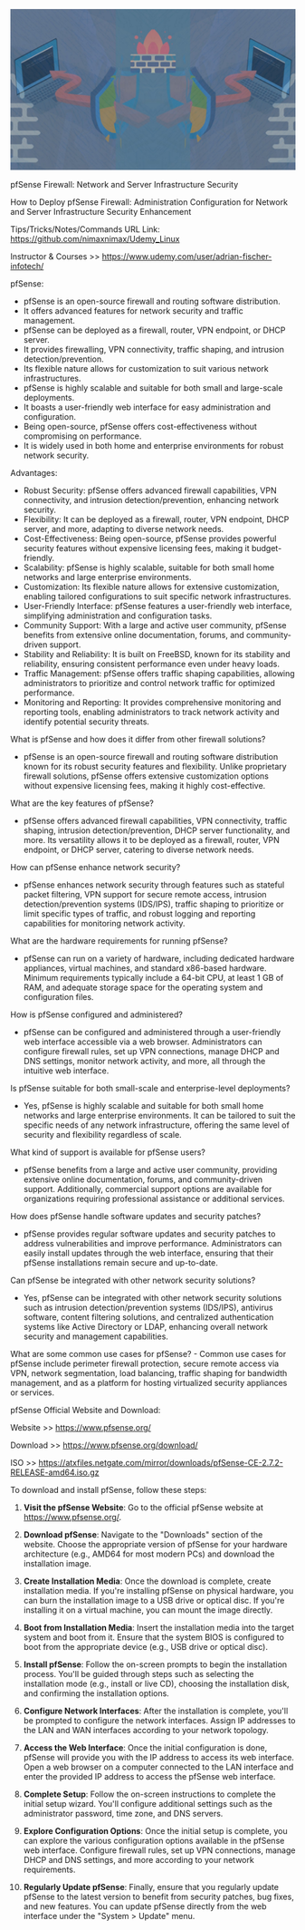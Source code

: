 

![alt text](zimage.jpg)

pfSense Firewall: Network and Server Infrastructure Security

How to Deploy pfSense Firewall: Administration Configuration for Network and Server Infrastructure Security Enhancement

Tips/Tricks/Notes/Commands URL Link: https://github.com/nimaxnimax/Udemy_Linux

Instructor & Courses >> https://www.udemy.com/user/adrian-fischer-infotech/


pfSense:

- pfSense is an open-source firewall and routing software distribution.
- It offers advanced features for network security and traffic management.
- pfSense can be deployed as a firewall, router, VPN endpoint, or DHCP server.
- It provides firewalling, VPN connectivity, traffic shaping, and intrusion detection/prevention.
- Its flexible nature allows for customization to suit various network infrastructures.
- pfSense is highly scalable and suitable for both small and large-scale deployments.
- It boasts a user-friendly web interface for easy administration and configuration.
- Being open-source, pfSense offers cost-effectiveness without compromising on performance.
- It is widely used in both home and enterprise environments for robust network security.


Advantages:

- Robust Security: pfSense offers advanced firewall capabilities, VPN connectivity, and intrusion detection/prevention, enhancing network security.
- Flexibility: It can be deployed as a firewall, router, VPN endpoint, DHCP server, and more, adapting to diverse network needs.
- Cost-Effectiveness: Being open-source, pfSense provides powerful security features without expensive licensing fees, making it budget-friendly.
- Scalability: pfSense is highly scalable, suitable for both small home networks and large enterprise environments.
- Customization: Its flexible nature allows for extensive customization, enabling tailored configurations to suit specific network infrastructures.
- User-Friendly Interface: pfSense features a user-friendly web interface, simplifying administration and configuration tasks.
- Community Support: With a large and active user community, pfSense benefits from extensive online documentation, forums, and community-driven support.
- Stability and Reliability: It is built on FreeBSD, known for its stability and reliability, ensuring consistent performance even under heavy loads.
- Traffic Management: pfSense offers traffic shaping capabilities, allowing administrators to prioritize and control network traffic for optimized performance.
- Monitoring and Reporting: It provides comprehensive monitoring and reporting tools, enabling administrators to track network activity and identify potential security threats.


What is pfSense and how does it differ from other firewall solutions?
   - pfSense is an open-source firewall and routing software distribution known for its robust security features and flexibility. Unlike proprietary firewall solutions, pfSense offers extensive customization options without expensive licensing fees, making it highly cost-effective.


What are the key features of pfSense?
   - pfSense offers advanced firewall capabilities, VPN connectivity, traffic shaping, intrusion detection/prevention, DHCP server functionality, and more. Its versatility allows it to be deployed as a firewall, router, VPN endpoint, or DHCP server, catering to diverse network needs.


How can pfSense enhance network security?
   - pfSense enhances network security through features such as stateful packet filtering, VPN support for secure remote access, intrusion detection/prevention systems (IDS/IPS), traffic shaping to prioritize or limit specific types of traffic, and robust logging and reporting capabilities for monitoring network activity.


What are the hardware requirements for running pfSense?
   - pfSense can run on a variety of hardware, including dedicated hardware appliances, virtual machines, and standard x86-based hardware. Minimum requirements typically include a 64-bit CPU, at least 1 GB of RAM, and adequate storage space for the operating system and configuration files.


How is pfSense configured and administered?
   - pfSense can be configured and administered through a user-friendly web interface accessible via a web browser. Administrators can configure firewall rules, set up VPN connections, manage DHCP and DNS settings, monitor network activity, and more, all through the intuitive web interface.


Is pfSense suitable for both small-scale and enterprise-level deployments?
   - Yes, pfSense is highly scalable and suitable for both small home networks and large enterprise environments. It can be tailored to suit the specific needs of any network infrastructure, offering the same level of security and flexibility regardless of scale.


What kind of support is available for pfSense users?
   - pfSense benefits from a large and active user community, providing extensive online documentation, forums, and community-driven support. Additionally, commercial support options are available for organizations requiring professional assistance or additional services.


How does pfSense handle software updates and security patches?
   - pfSense provides regular software updates and security patches to address vulnerabilities and improve performance. Administrators can easily install updates through the web interface, ensuring that their pfSense installations remain secure and up-to-date.


Can pfSense be integrated with other network security solutions?
   - Yes, pfSense can be integrated with other network security solutions such as intrusion detection/prevention systems (IDS/IPS), antivirus software, content filtering solutions, and centralized authentication systems like Active Directory or LDAP, enhancing overall network security and management capabilities.


What are some common use cases for pfSense?
    - Common use cases for pfSense include perimeter firewall protection, secure remote access via VPN, network segmentation, load balancing, traffic shaping for bandwidth management, and as a platform for hosting virtualized security appliances or services.


pfSense Official Website and Download:

Website >> https://www.pfsense.org/

Download >> https://www.pfsense.org/download/

ISO >> https://atxfiles.netgate.com/mirror/downloads/pfSense-CE-2.7.2-RELEASE-amd64.iso.gz


To download and install pfSense, follow these steps:

1. **Visit the pfSense Website**: Go to the official pfSense website at https://www.pfsense.org/.

2. **Download pfSense**: Navigate to the "Downloads" section of the website. Choose the appropriate version of pfSense for your hardware architecture (e.g., AMD64 for most modern PCs) and download the installation image.

3. **Create Installation Media**: Once the download is complete, create installation media. If you're installing pfSense on physical hardware, you can burn the installation image to a USB drive or optical disc. If you're installing it on a virtual machine, you can mount the image directly.

4. **Boot from Installation Media**: Insert the installation media into the target system and boot from it. Ensure that the system BIOS is configured to boot from the appropriate device (e.g., USB drive or optical disc).

5. **Install pfSense**: Follow the on-screen prompts to begin the installation process. You'll be guided through steps such as selecting the installation mode (e.g., install or live CD), choosing the installation disk, and confirming the installation options.

6. **Configure Network Interfaces**: After the installation is complete, you'll be prompted to configure the network interfaces. Assign IP addresses to the LAN and WAN interfaces according to your network topology.

7. **Access the Web Interface**: Once the initial configuration is done, pfSense will provide you with the IP address to access its web interface. Open a web browser on a computer connected to the LAN interface and enter the provided IP address to access the pfSense web interface.

8. **Complete Setup**: Follow the on-screen instructions to complete the initial setup wizard. You'll configure additional settings such as the administrator password, time zone, and DNS servers.

9. **Explore Configuration Options**: Once the initial setup is complete, you can explore the various configuration options available in the pfSense web interface. Configure firewall rules, set up VPN connections, manage DHCP and DNS settings, and more according to your network requirements.

10. **Regularly Update pfSense**: Finally, ensure that you regularly update pfSense to the latest version to benefit from security patches, bug fixes, and new features. You can update pfSense directly from the web interface under the "System > Update" menu.



